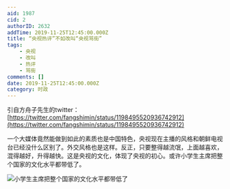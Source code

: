 ```yaml
---
aid: 1987
cid: 2
authorID: 2632
addTime: 2019-11-25T12:45:00.000Z
title: “央视热评”不如改叫“央视骂街”
tags:
    - 央视
    - 改叫
    - 热评
    - 骂街
comments: []
date: 2019-11-25T12:45:00.000Z
category: 时政
---
```


引自方舟子先生的twitter：[https://twitter.com/fangshimin/status/1198495520936742912](https://twitter.com/fangshimin/status/1198495520936742912)

一个大媒体竟然能做到如此的素质也是中国特色，央视现在主播的风格和朝鲜电视台已经没什么区别了。外交风格也是这样。反正，只要整得越流氓，上面越喜欢，混得越好，升得越快。这是央视的文化，体现了央视的初心。或许小学生主席把整个国家的文化水平都带低了。

![小学生主席把整个国家的文化水平都带低了](https://pbs.twimg.com/media/EKHpUg_U4AAKss5?format=jpg)
